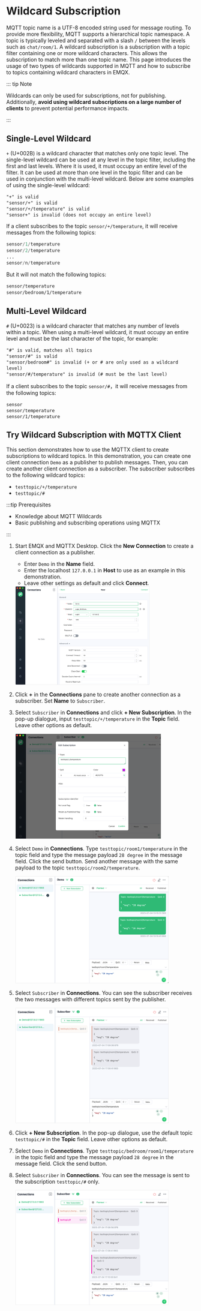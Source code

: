 # Wildcard Subscription

MQTT topic name is a UTF-8 encoded string used for message routing. To provide more flexibility, MQTT supports a hierarchical topic namespace. A topic is typically leveled and separated with a slash `/` between the levels such as `chat/room/1`. A wildcard subscription is a subscription with a topic filter containing one or more wildcard characters. This allows the subscription to match more than one topic name. This page introduces the usage of two types of wildcards supported in MQTT and how to subscribe to topics containing wildcard characters in EMQX. 

::: tip Note

Wildcards can only be used for subscriptions, not for publishing. Additionally, **avoid using wildcard subscriptions on a large number of clients** to prevent potential performance impacts.

:::

## Single-Level Wildcard

`+` (U+002B) is a wildcard character that matches only one topic level. The single-level wildcard can be used at any level in the topic filter, including the first and last levels. Where it is used, it must occupy an entire level of the filter. It can be used at more than one level in the topic filter and can be used in conjunction with the multi-level wildcard. Below are some examples of using the single-level wildcard:

```
"+" is valid
"sensor/+" is valid
"sensor/+/temperature" is valid
"sensor+" is invalid (does not occupy an entire level)
```

If a client subscribes to the topic `sensor/+/temperature`, it will receive messages from the following topics:

```awk
sensor/1/temperature
sensor/2/temperature
...
sensor/n/temperature
```

But it will not match the following topics:

```bash
sensor/temperature
sensor/bedroom/1/temperature
```

## Multi-Level Wildcard

`#` (U+0023) is a wildcard character that matches any number of levels within a topic. When using a multi-level wildcard, it must occupy an entire level and must be the last character of the topic, for example:

```pgsql
"#" is valid, matches all topics
"sensor/#" is valid
"sensor/bedroom#" is invalid (+ or # are only used as a wildcard level)
"sensor/#/temperature" is invalid (# must be the last level)
```

If a client subscribes to the topic  `sensor/#`，it will receive messages from the following topics:

```pgsql
sensor
sensor/temperature
sensor/1/temperature
```

## Try Wildcard Subscription with MQTTX Client

This section demonstrates how to use the MQTTX client to create subscriptions to wildcard topics. In this demonstration, you can create one client connection `Demo` as a publisher to publish messages. Then, you can create another client connection as a subscriber. The subscriber subscribes to the following wildcard topics:

- `testtopic/+/temperature`
- `testtopic/#`

:::tip Prerequisites

- Knowledge about MQTT Wildcards
- Basic publishing and subscribing operations using MQTTX

:::

1. Start EMQX and MQTTX Desktop. Click the **New Connection** to create a client connection as a publisher.

   - Enter `Demo` in the **Name** field.
   - Enter the localhost `127.0.0.1` in **Host** to use as an example in this demonstration.
   - Leave other settings as default and click **Connect**.

   <img src="./assets/Configure-new-connection-general.png" alt="Configure-new-connection-general" style="zoom:35%;" />

2. Click **+** in the **Connections** pane to create another connection as a subscriber. Set **Name** to `Subscriber`.

3. Select `Subscriber` in **Connections** and click **+ New Subscription**. In the pop-up dialogue, input `testtopic/+/temperature` in the **Topic** field. Leave other options as default.

   <img src="./assets/wildcard-sub-1.png" alt="wildcard-sub-1" style="zoom: 38%;" />

4. Select `Demo` in **Connections**. Type `testtopic/room1/temperature` in the topic field and type the message payload `28 degree` in the message field. Click the send button. Send another message with the same payload to the topic `testtopic/room2/temperature`.

      <img src="./assets/wildcard-sub-2.png" alt="wildcard-sub-2" style="zoom:40%;" />

5. Select `Subscriber` in **Connections**. You can see the subscriber receives the two messages with different topics sent by the publisher.

      <img src="./assets/wildcard-sub-3.png" alt="wildcard-sub-3" style="zoom:40%;" />

6. Click **+ New Subscription**. In the pop-up dialogue, use the default topic `testtopic/#` in the **Topic** field. Leave other options as default.

7. Select `Demo` in **Connections**. Type `testtopic/bedroom/room1/temperature` in the topic field and type the message payload `28 degree` in the message field. Click the send button.

8. Select `Subscriber` in **Connections**. You can see the message is sent to the subscription `testtopic/#` only.

      <img src="./assets/wildcard-sub-4.png" alt="wildcard-sub-4" style="zoom:40%;" />